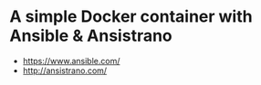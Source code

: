 # A simple Docker container with Ansible & Ansistrano

* https://www.ansible.com/
* http://ansistrano.com/
